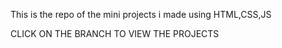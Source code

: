This is the repo of the mini projects i made using  HTML,CSS,JS


CLICK ON THE BRANCH TO VIEW THE PROJECTS
